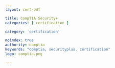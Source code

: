 ```yaml
---
layout: cert-pdf

title: CompTIA Security+
categories: [ certification ]

category: 'certification'

noindex: true
authority: comptia
keywords: "comptia, securityplus, certification"
logo: comptia.png

---
```

